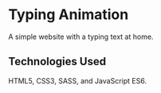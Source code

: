 # Typing Animation

A simple website with a typing text at home.

## Technologies Used

HTML5, CSS3, SASS, and JavaScript ES6.
